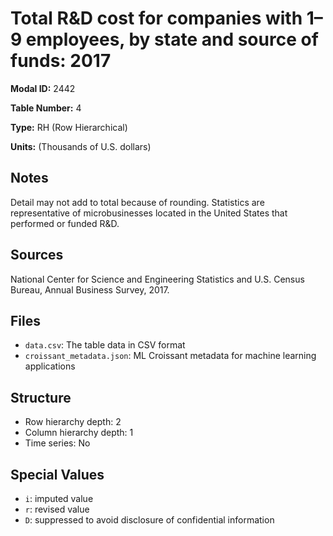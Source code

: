 # Total R&D cost for companies with 1–9 employees, by state and source of funds: 2017

**Modal ID:** 2442

**Table Number:** 4

**Type:** RH (Row Hierarchical)

**Units:** (Thousands of U.S. dollars)

## Notes

Detail may not add to total because of rounding. Statistics are representative of microbusinesses located in the United States that performed or funded R&D.

## Sources

National Center for Science and Engineering Statistics and U.S. Census Bureau, Annual Business Survey, 2017.

## Files

- `data.csv`: The table data in CSV format
- `croissant_metadata.json`: ML Croissant metadata for machine learning applications

## Structure

- Row hierarchy depth: 2
- Column hierarchy depth: 1
- Time series: No

## Special Values

- `i`: imputed value
- `r`: revised value
- `D`: suppressed to avoid disclosure of confidential information
